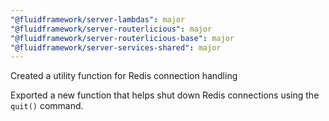 ```yaml
---
"@fluidframework/server-lambdas": major
"@fluidframework/server-routerlicious": major
"@fluidframework/server-routerlicious-base": major
"@fluidframework/server-services-shared": major
---
```


Created a utility function for Redis connection handling

Exported a new function that helps shut down Redis connections using the `quit()` command.
